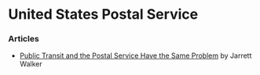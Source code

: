 # United States Postal Service

### Articles

- [Public Transit and the Postal Service Have the Same Problem](https://www.bloomberg.com/news/articles/2020-08-31/how-public-transit-is-like-the-postal-service) by Jarrett Walker
